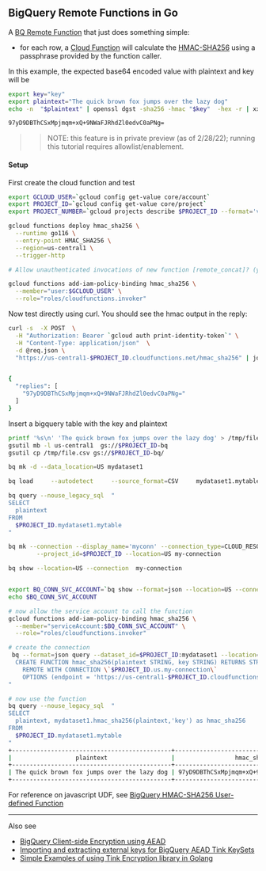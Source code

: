 
## BigQuery Remote Functions in Go

A [BQ Remote Function](https://cloud.google.com/bigquery/docs/reference/standard-sql/remote-functions) that just does something simple:

* for each row, a [Cloud Function](https://cloud.google.com/functions) will calculate the  [HMAC-SHA256](https://en.wikipedia.org/wiki/HMAC) using a passphrase provided by the function caller.

In this example, the expected base64 encoded value with plaintext and key will be

```bash
export key="key"
export plaintext="The quick brown fox jumps over the lazy dog"
echo -n  "$plaintext" | openssl dgst -sha256 -hmac "$key"  -hex -r | xxd -r -p | base64

97yD9DBThCSxMpjmqm+xQ+9NWaFJRhdZl0edvC0aPNg=
```

>> NOTE: this feature is in private preview (as of 2/28/22); running this tutorial requires allowlist/enablement.

#### Setup

First create the cloud function and test 

```bash
export GCLOUD_USER=`gcloud config get-value core/account`
export PROJECT_ID=`gcloud config get-value core/project`
export PROJECT_NUMBER=`gcloud projects describe $PROJECT_ID --format='value(projectNumber)'`
```

```bash
gcloud functions deploy hmac_sha256 \
  --runtime go116 \
  --entry-point HMAC_SHA256 \
  --region=us-central1 \
  --trigger-http

# Allow unauthenticated invocations of new function [remote_concat]? (y/N)?  N

gcloud functions add-iam-policy-binding hmac_sha256 \
  --member="user:$GCLOUD_USER" \
  --role="roles/cloudfunctions.invoker"
```


Now test directly using curl.  You should see the hmac output in the reply:

```bash
curl -s  -X POST  \
  -H "Authorization: Bearer `gcloud auth print-identity-token`" \
  -H "Content-Type: application/json"  \
  -d @req.json \
  "https://us-central1-$PROJECT_ID.cloudfunctions.net/hmac_sha256" | jq '.'


{
  "replies": [
    "97yD9DBThCSxMpjmqm+xQ+9NWaFJRhdZl0edvC0aPNg="
  ]
}
```

Insert a bigquery table with the key and plaintext

```bash
printf '%s\n' 'The quick brown fox jumps over the lazy dog' > /tmp/file.csv
gsutil mb -l us-central1  gs://$PROJECT_ID-bq
gsutil cp /tmp/file.csv gs://$PROJECT_ID-bq/

bq mk -d --data_location=US mydataset1

bq load     --autodetect     --source_format=CSV     mydataset1.mytable     gs://$PROJECT_ID-bq/file.csv plaintext:STRING

bq query --nouse_legacy_sql  "
SELECT
  plaintext
FROM
  $PROJECT_ID.mydataset1.mytable
"

bq mk --connection --display_name='myconn' --connection_type=CLOUD_RESOURCE \
        --project_id=$PROJECT_ID --location=US my-connection

bq show --location=US --connection  my-connection


export BQ_CONN_SVC_ACCOUNT=`bq show --format=json --location=US --connection  my-connection  | jq -r '.cloudResource.serviceAccountId'`
echo $BQ_CONN_SVC_ACCOUNT

# now allow the service account to call the function
gcloud functions add-iam-policy-binding hmac_sha256 \
  --member="serviceAccount:$BQ_CONN_SVC_ACCOUNT" \
  --role="roles/cloudfunctions.invoker"

# create the connection
 bq --format=json query --dataset_id=$PROJECT_ID:mydataset1 --location=US --nouse_legacy_sql  "
  CREATE FUNCTION hmac_sha256(plaintext STRING, key STRING) RETURNS STRING 
    REMOTE WITH CONNECTION \`$PROJECT_ID.us.my-connection\`
    OPTIONS (endpoint = 'https://us-central1-$PROJECT_ID.cloudfunctions.net/hmac_sha256',  user_defined_context = [('mode', 'hash')] )
"

# now use the function
bq query --nouse_legacy_sql  "
SELECT
  plaintext, mydataset1.hmac_sha256(plaintext,'key') as hmac_sha256
FROM
  $PROJECT_ID.mydataset1.mytable
"
+---------------------------------------------+----------------------------------------------+
|                  plaintext                  |                 hmac_sha256                  |
+---------------------------------------------+----------------------------------------------+
| The quick brown fox jumps over the lazy dog | 97yD9DBThCSxMpjmqm+xQ+9NWaFJRhdZl0edvC0aPNg= |
+---------------------------------------------+----------------------------------------------+
```

For reference on javascript UDF, see [BigQuery HMAC-SHA256 User-defined Function](https://blog.salrashid.dev/articles/2020/bq-udf-hmac/)

---


Also see

- [BigQuery Client-side Encryption using AEAD](https://blog.salrashid.dev/articles/2022/bq_client_side_aead/)
- [Importing and extracting external keys for BigQuery AEAD Tink KeySets](https://blog.salrashid.dev/articles/2021/bq_aead/)
- [Simple Examples of using Tink Encryption library in Golang](https://github.com/salrashid123/tink_samples)
